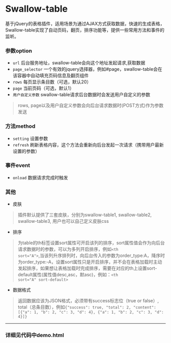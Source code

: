 # Swallow-table

基于jQuery的表格插件，适用场景为通过AJAX方式获取数据，快速的生成表格，Swallow-table实现了自动页码，翻页，排序功能等，提供一些常用方法和事件的监听。

### 参数option

*   <code>url</code> 后台服务地址，swallow-table会向这个地址发起请求,获取数据
*   <code>page_selector</code> 一个有效的jquery选择器，例如#page，swallow-table会在该容器中自动填充页码信息及翻页组件
*   <code>rows</code> 每页显示条目数（可选，默认20）
*   <code>page</code> 当前页码（可选，默认1）
*   <code>用户自定义参数</code> swallow-table请求后台数据时会发送用户自定义的参数

> rows, page以及用户自定义参数会向后台请求数据时(POST方式)作为参数发送

### 方法method

*   <code>setting</code> 设置参数
*   <code>refresh</code> 刷新表格内容，这个方法会重新向后台发起一次请求（携带用户最新设置的参数）

### 事件event

*   <code>onload</code> 数据请求完成时触发

### 其他

*   皮肤
> 插件默认提供了三套皮肤，分别为swallow-table1, swallow-table2, swallow-table3, 用户也可以自己定义皮肤css

*   排序
> 为table的th标签设置sort属性可开启该列的排序，sort属性值会作为向后台请求数据时的参数，可以为多列开启排序，例如<code>&lt;th sort="A"&gt;</code>,当该列升序排列时，向后台传入的参数为order_type:A，降序时为order_type:-A，设置sort属性只是开启排序，并不会在表格加载时主动发起排序，如果想让表格加载时完成排序，需要在对应的th上设置sort-default属性(属性值desc,asc，默asc)，例如：<code>&lt;th sort="A" sort-default&gt;</code>

*   数据格式
> 返回数据应该为JSON格式，必须带有success标志位（true or false）, total（总条目数），例如<code>{"success": true, "total": 2, "content": [{"a": 1, "b": 2, "c": 3, "d": 4}, {"a": 1, "b": 2, "c": 3, "d": 4}]}</code>

---------------------------------------

### 详细见代码中demo.html
